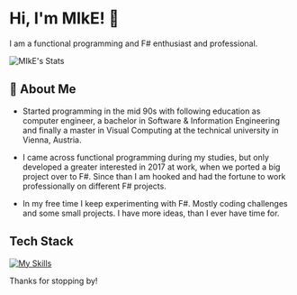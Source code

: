 # Hi, I'm MIkE! 👋

I am a functional programming and F# enthusiast and professional.

![MIkE's Stats](https://github-readme-stats.vercel.app/api?username=MichaelMay81&theme=vue-dark&show_icons=true&hide_border=true&count_private=true)

## 🚀 About Me

- Started programming in the mid 90s with following education as computer engineer, a bachelor in Software & Information Engineering and finally a master in Visual Computing at the technical university in Vienna, Austria.

- I came across functional programming during my studies, but only developed a greater interested in 2017 at work, when we ported a big project over to F#. Since than I am hooked and had the fortune to work professionally on different F# projects.

- In my free time I keep experimenting with F#. Mostly coding challenges and some small projects. I have more ideas, than I ever have time for.

## Tech Stack
[![My Skills](https://skillicons.dev/icons?i=dotnet,cs,linux,vscode,rider,docker,azure)](https://skillicons.dev)

Thanks for stopping by!



<!--
**MichaelMay81/MichaelMay81** is a ✨ _special_ ✨ repository because its `README.md` (this file) appears on your GitHub profile.

Here are some ideas to get you started:

- 🔭 I’m currently working on ...
- 🌱 I’m currently learning ...
- 👯 I’m looking to collaborate on ...
- 🤔 I’m looking for help with ...
- 💬 Ask me about ...
- 📫 How to reach me: ...
- 😄 Pronouns: ...
- ⚡ Fun fact: ...
-->
